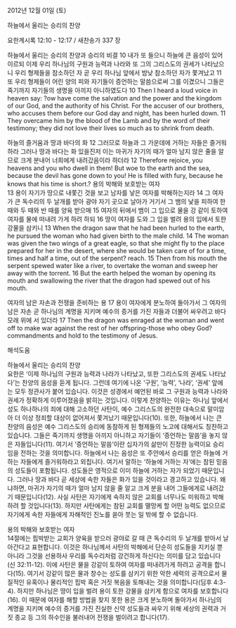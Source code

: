 2012년 12월 01일 (토)

하늘에서 울리는 승리의 찬양



요한계시록 12:10 - 12:17 / 새찬송가 337 장


하늘에서 울리는 승리의 찬양과 승리의 비결
10 내가 또 들으니 하늘에 큰 음성이 있어 이르되 이제 우리 하나님의 구원과 능력과 나라와 또 그의 그리스도의 권세가 나타났으니 우리 형제들을 참소하던 자 곧 우리 하나님 앞에서 밤낮 참소하던 자가 쫓겨났고 11 또 우리 형제들이 어린 양의 피와 자기들이 증언하는 말씀으로써 그를 이겼으니 그들은 죽기까지 자기들의 생명을 아끼지 아니하였도다
10 Then I heard a loud voice in heaven say: ?ow have come the salvation and the power and the kingdom of our God, and the authority of his Christ. For the accuser of our brothers, who accuses them before our God day and night, has been hurled down. 11 They overcame him by the blood of the Lamb and by the word of their testimony; they did not love their lives so much as to shrink from death.

하늘의 즐거움과 땅과 바다의 화 
12 그러므로 하늘과 그 가운데에 거하는 자들은 즐거워하라 그러나 땅과 바다는 화 있을진저 이는 마귀가 자기의 때가 얼마 남지 않은 줄을 알므로 크게 분내어 너희에게 내려갔음이라 하더라
12 Therefore rejoice, you heavens and you who dwell in them! But woe to the earth and the sea, because the devil has gone down to you! He is filled with fury, because he knows that his time is short.?
용의 박해와 보호받는 여자  
13 용이 자기가 땅으로 내쫓긴 것을 보고 남자를 낳은 여자를 박해하는지라 14 그 여자가 큰 독수리의 두 날개를 받아 광야 자기 곳으로 날아가 거기서 그 뱀의 낯을 피하여 한 때와 두 때와 반 때를 양육 받으매 15 여자의 뒤에서 뱀이 그 입으로 물을 강 같이 토하여 여자를 물에 떠내려 가게 하려 하되 16 땅이 여자를 도와 그 입을 벌려 용의 입에서 토한 강물을 삼키니
13 When the dragon saw that he had been hurled to the earth, he pursued the woman who had given birth to the male child. 14 The woman was given the two wings of a great eagle, so that she might fly to the place prepared for her in the desert, where she would be taken care of for a time, times and half a time, out of the serpent? reach. 15 Then from his mouth the serpent spewed water like a river, to overtake the woman and sweep her away with the torrent. 16 But the earth helped the woman by opening its mouth and swallowing the river that the dragon had spewed out of his mouth.

여자의 남은 자손과 전쟁을 준비하는 용
17 용이 여자에게 분노하여 돌아가서 그 여자의 남은 자손 곧 하나님의 계명을 지키며 예수의 증거를 가진 자들과 더불어 싸우려고 바다 모래 위에 서 있더라
17 Then the dragon was enraged at the woman and went off to make war against the rest of her offspring-those who obey God? commandments and hold to the testimony of Jesus.

해석도움





하늘에서 울리는 승리의 찬양  
요한은 ‘이제 하나님의 구원과 능력과 나라가 나타났고, 또한 그리스도의 권세도 나타났다’는 찬양의 음성을 듣게 됩니다. 그런데 여기에 나온 ‘구원’, ‘능력’, ‘나라’, ‘권세’ 앞에는 모두 정관사가 붙어 있습니다. 이것은 성경에서 예언된 바로 그 구원과 능력과 나라와 권세가 정확하게 이루어졌음을 밝히는 것입니다. 이렇게 찬양하는 이유는 하나님 앞에서 성도 하나하나의 죄에 대해 고소하던 사탄이, 예수 그리스도의 완전한 대속으로 말미암아 더 이상 정죄할 대상이 없어져서 쫓겨났기 때문입니다(10). 또한, 하늘에서 나는 큰 찬양의 음성은 예수 그리스도의 승리에 동참하게 된 형제들의 노고에 대해서도 칭찬하고 있습니다. 그들은 죽기까지 생명을 아끼지 아니하고 자기들이 ‘증언하는 말씀’을 놓지 않은 자들입니다(11). 여기서 ‘증언하는 말씀’이란 십자가의 삶만이 진정한 능력이요 승리임을 전하는 것을 의미합니다. 하늘에서 나는 음성은 또 주안에서 승리를 얻은 하늘에 거하는 자들에게 즐거워하라고 외칩니다. 여기서 말하는 ‘하늘에 거하는 자’에는 참된 믿음의 성도들이 포함됩니다. 성도들은 영적으로 이미 하늘에 거하는 자가 되었기 때문입니다. 그러나 땅과 바다 곧 세상에 속한 자들은 화가 있을 것이라고 경고하고 있습니다. 왜냐하면, 마귀가 자기의 때가 얼마 남지 않을 줄 알고 크게 분을 내어 그들에게로 내려갔기 때문입니다(12). 사실 사탄은 자기에게 속하지 않은 교회를 너무나도 미워하고 박해하려 할 것입니다(13). 하지만 사탄에게는 참된 교회를 멸망케 할 어떤 능력도 없으므로 자기에게 속한 자들에게 자해적인 진노를 쏟아 붓는 일 밖에 할 수 없습니다. 

용의 박해와 보호받는 여자  
14절에는 핍박받는 교회가 양육을 받으러 광야로 갈 때 큰 독수리의 두 날개를 받아서 날아간다고 표현합니다. 이것은 하나님께서 사탄의 박해에서 단순히 성도들을 지키실 뿐 아니라 그것을 선용하사 우리를 독수리처럼 강건하게 하신다는 의미를 담고 있습니다(신 32:11-12). 이에 사탄은 물을 강같이 토하여 여자를 떠내려가게 하려고 공격을 합니다(15). 여기서 강같이 많은 물과 창수는 성도를 삼키기 위한 악한 세력의 공격으로서 물질적인 유혹이나 물리적인 핍박 혹은 거짓 복음을 토해내는 것을 의미합니다(딤후 4:3-4). 하지만 하나님은 땅이 입을 벌려 용이 토한 강물을 삼키게 함으로 여자를 보호합니다(16). 이 때문에 여자를 해할 방법을 찾지 못한 용은 크게 분노하며 돌아가서 하나님의 계명을 지키며 예수의 증거를 가진 진실한 신약 성도들과 싸우기 위해 세상의 권력과 거짓 종교 등 그의 하수인을 불러내어 전쟁을 벌이려고 합니다(17).